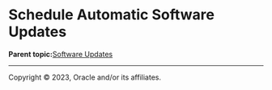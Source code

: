 # Schedule Automatic Software Updates

**Parent topic:**[Software Updates](../topics/cockpit-softwaremanage.md)

---

Copyright © 2023, Oracle and/or its affiliates.

